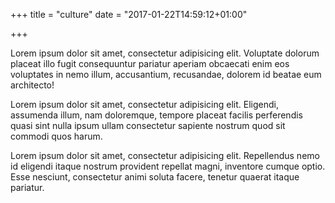 +++
title = "culture"
date = "2017-01-22T14:59:12+01:00"

+++

Lorem ipsum dolor sit amet, consectetur adipisicing elit. Voluptate dolorum placeat illo fugit consequuntur pariatur aperiam obcaecati enim eos voluptates in nemo illum, accusantium, recusandae, dolorem id beatae eum architecto!

Lorem ipsum dolor sit amet, consectetur adipisicing elit. Eligendi, assumenda illum, nam doloremque, tempore placeat facilis perferendis quasi sint nulla ipsum ullam consectetur sapiente nostrum quod sit commodi quos harum.

Lorem ipsum dolor sit amet, consectetur adipisicing elit. Repellendus nemo id eligendi itaque nostrum provident repellat magni, inventore cumque optio. Esse nesciunt, consectetur animi soluta facere, tenetur quaerat itaque pariatur.
